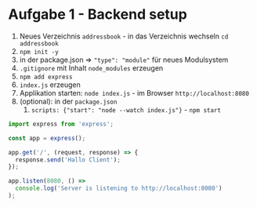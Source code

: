 # Aufgabe 1 - Backend setup

1. Neues Verzeichnis `addressbook` - in das Verzeichnis wechseln `cd addressbook`
2. `npm init -y`
3. in der package.json => `"type": "module"` für neues Modulsystem
4. `.gitignore` mit Inhalt `node_modules` erzeugen
5. `npm add express`
6. `index.js` erzeugen
7. Applikation starten: `node index.js` - im Browser `http://localhost:8080`
8. (optional): in der `package.json`
   1. `scripts: {"start": "node --watch index.js"}` - `npm start`



```js
import express from 'express';

const app = express();

app.get('/', (request, response) => {
  response.send('Hallo Client');
});

app.listen(8080, () =>
  console.log('Server is listening to http://localhost:8080')
);
```